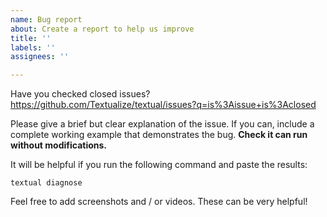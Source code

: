 ```yaml
---
name: Bug report
about: Create a report to help us improve
title: ''
labels: ''
assignees: ''

---
```


Have you checked closed issues? https://github.com/Textualize/textual/issues?q=is%3Aissue+is%3Aclosed

Please give a brief but clear explanation of the issue. If you can, include a complete working example that demonstrates the bug. **Check it can run without modifications.**

It will be helpful if you run the following command and paste the results:

```
textual diagnose
```

Feel free to add screenshots and / or videos. These can be very helpful!
